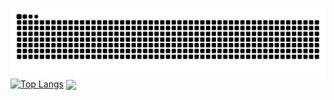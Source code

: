 ![snake](https://raw.githubusercontent.com/qsADXS/qsADXS/output/github-contribution-grid-snake.svg)
[![Top Langs](https://github-readme-stats.vercel.app/api/top-langs/?username=qsadxs)](https://github.com/anuraghazra/github-readme-stats)
<a href="https://github.com/anuraghazra/convoychat">
  <img align="center" src="https://github-readme-stats.vercel.app/api/pin/?username=qsadxs&repo=convoychat" />
</a>
